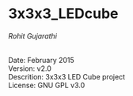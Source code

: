 # 3x3x3_LEDcube
<h6>Rohit Gujarathi</h6>
Date:       February 2015<br>
Version:    v2.0<br>
Descrition: 3x3x3 LED Cube project<br>
License:    GNU GPL v3.0<br>
